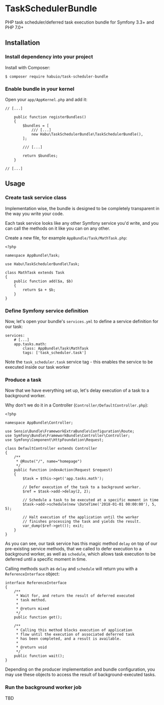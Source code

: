 # TaskSchedulerBundle

PHP task scheduler/deferred task execution bundle for Symfony 3.3+ and PHP 7.0+

## Installation

### Install dependency into your project

Install with Composer:

```
$ composer require habuio/task-scheduler-bundle
```

### Enable bundle in your kernel

Open your `app/AppKernel.php` and add it:

```
// [...]

    public function registerBundles()
    {
        $bundles = [
            /// [...]
            new Habu\TaskSchedulerBundle\TaskSchedulerBundle(),
        ];

        /// [...]

        return $bundles;
    }
    
// [...]
```

## Usage

### Create task service class

Implementation wise, the bundle is designed to be completely transparent in the way you write your code.

Each task service looks like any other Symfony service you'd write, and you can call the methods on it like you can on any other.

Create a new file, for example `AppBundle/Task/MathTask.php`:

```
<?php

namespace AppBundle\Task;

use Habu\TaskSchedulerBundle\Task;

class MathTask extends Task
{
    public function add($a, $b)
    {
        return $a + $b;
    }
}
```

### Define Symfony service definition

Now, let's open your bundle's `services.yml` to define a service definition for our task:

```
services:
    # [...]
    app.tasks.math:
        class: AppBundle\Task\MathTask
        tags: ['task_scheduler.task']
```

Note the `task_scheduler.task` service tag - this enables the service to be executed inside our task worker

### Produce a task

Now that we have everything set up, let's delay execution of a task to a background worker.

Why don't we do it in a Controller (`Controller/DefaultController.php`):

```
<?php

namespace AppBundle\Controller;

use Sensio\Bundle\FrameworkExtraBundle\Configuration\Route;
use Symfony\Bundle\FrameworkBundle\Controller\Controller;
use Symfony\Component\HttpFoundation\Request;

class DefaultController extends Controller
{
    /**
     * @Route("/", name="homepage")
     */
    public function indexAction(Request $request)
    {
        $task = $this->get('app.tasks.math');

        // Defer execution of the task to a background worker.
        $ref = $task->add->delay(2, 2);
        
        // Schedule a task to be executed at a specific moment in time
        $task->add->schedule(new \DateTime('2018-01-01 00:00:00'), 5, 5);

        // Halt execution of the application until the worker
        // finishes processing the task and yields the result.
        var_dump($ref->get()); exit;
    }
}
```

As you can see, our task service has this magic method `delay` on top of our pre-existing service methods, that we called to defer execution to a background worker, 
as well as `schedule`, which allows task execution to be deferred until a specific moment in time. 

Calling methods such as `delay` and `schedule` will return you with a `ReferenceInterface` object:

```
interface ReferenceInterface
{
    /**
     * Wait for, and return the result of deferred executed
     * task method.
     *
     * @return mixed
     */
    public function get();

    /**
     * Calling this method blocks execution of application
     * flow until the execution of associated deferred task
     * has been completed, and a result is available.
     *
     * @return void
     */
    public function wait();
}
```

Depending on the producer implementation and bundle configuration, you may use these objects to access the result of background-executed tasks.


### Run the background worker job

TBD